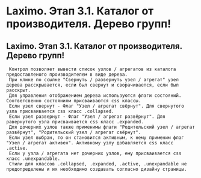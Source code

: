 ﻿---
description: 2.4.7
---
# Laximo. Этап 3.1. Каталог от производителя. Дерево групп!
## Laximo. Этап 3.1. Каталог от производителя. Дерево групп!
     Контрол позволяет вывести список узлов / агрегатов из каталога предоставленого производителем в виде дерева.
     При клике по ссылке "Свернуть / развернуть узел / агрегат" узел дерева расскрывается, если был свернут и сворачивается, если был расскрыт.
     Для управления отображением дерева используются флаги состояний. Соответсвенно состояниям присваиваются css классы. 
     Если узел свернут - Флаг "Узел / агрегат свёрнут". Для свернутого узла присваивается css класс .collapsed.
     Если узел развернут - Флаг "Узел / агрегат развёрнут". Для равернутого узла присваивается css класс .expanded.
     Для дочерних узлов также применимы флаги "Родительский узел / агрегат развёрнут", "Родительский узел / агрегат свёрнут".
     Если узел выбран, то он становится активным, к нему применим флаг "Узел / агрегат активен". Активному узлу добавляется css класс .active.
     Если у узла / агрегата нет дочерних узлов, ему присваивается css класс .unexpandable.
     Стили для классов .collapsed, .expanded, .active, .unexpandable не предопределены и их необходимо создавать согласно дизайну страницы.
